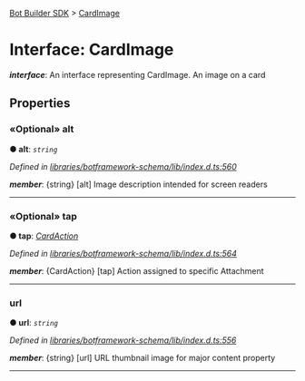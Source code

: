 [Bot Builder SDK](../README.md) > [CardImage](../interfaces/botbuilder.cardimage.md)



# Interface: CardImage

*__interface__*: An interface representing CardImage. An image on a card



## Properties
<a id="alt"></a>

### «Optional» alt

**●  alt**:  *`string`* 

*Defined in [libraries/botframework-schema/lib/index.d.ts:560](https://github.com/Microsoft/botbuilder-js/blob/f596b7c/libraries/botframework-schema/lib/index.d.ts#L560)*


*__member__*: {string} [alt] Image description intended for screen readers





___

<a id="tap"></a>

### «Optional» tap

**●  tap**:  *[CardAction](botbuilder.cardaction.md)* 

*Defined in [libraries/botframework-schema/lib/index.d.ts:564](https://github.com/Microsoft/botbuilder-js/blob/f596b7c/libraries/botframework-schema/lib/index.d.ts#L564)*


*__member__*: {CardAction} [tap] Action assigned to specific Attachment





___

<a id="url"></a>

###  url

**●  url**:  *`string`* 

*Defined in [libraries/botframework-schema/lib/index.d.ts:556](https://github.com/Microsoft/botbuilder-js/blob/f596b7c/libraries/botframework-schema/lib/index.d.ts#L556)*


*__member__*: {string} [url] URL thumbnail image for major content property





___


